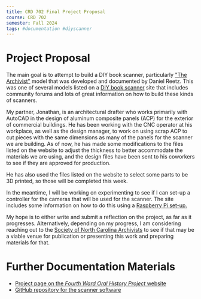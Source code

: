 ```yaml
---
title: CRD 702 Final Project Proposal
course: CRD 702
semester: Fall 2024
tags: #documentation #diyscanner
---
```


# Project Proposal
The main goal is to attempt to build a DIY book scanner, particularly ["The Archivist"](https://diybookscanner.org/archivist/index.html) model that was developed and documented by Daniel Reetz. This was one of several models listed on a [DIY book scanner](https://diybookscanner.org/) site that includes community forums and lots of great information on how to build these kinds of scanners.

My partner, Jonathan, is an architectural drafter who works primarily with AutoCAD in the design of aluminum composite panels (ACP) for the exterior of commercial buildings. He has been working with the CNC operator at his workplace, as well as the design manager, to work on using scrap ACP to cut pieces with the same dimensions as many of the panels for the scanner we are building. As of now, he has made some modifications to the files listed on the website to adjust the thickness to better accommodate the materials we are using, and the design files have been sent to his coworkers to see if they are approved for production.

He has also used the files listed on the website to select some parts to be 3D printed, so those will be completed this week.

In the meantime, I will be working on experimenting to see if I can set-up a controller for the cameras that will be used for the scanner. The site includes some information on how to do this using a [Raspberry Pi set-up.](https://diybookscanner.org/archivist/indexee7f.html?page_id=846)

My hope is to either write and submit a reflection on the project, as far as it progresses. Alternatively, depending on my progress, I am considering reaching out to the [Society of North Carolina Archivists](https://www.ncarchivists.org/) to see if that may be a viable venue for publication or presenting this work and preparing materials for that.

# Further Documentation Materials
- [Project page on the *Fourth Ward Oral History Project* website](https://www.fourthwardhistory.org/crd702)
- [GitHub repository for the scanner software](https://github.com/hmkinsler/diyscanner)